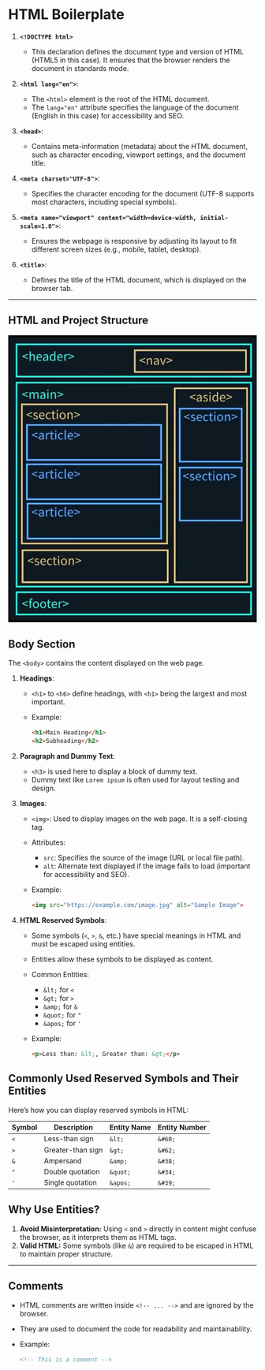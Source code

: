 # **HTML Boilerplate**

1. **`<!DOCTYPE html>`**

   - This declaration defines the document type and version of HTML (HTML5 in this case). It ensures that the browser renders the document in standards mode.

2. **`<html lang="en">`**:

   - The `<html>` element is the root of the HTML document.
   - The `lang="en"` attribute specifies the language of the document (English in this case) for accessibility and SEO.

3. **`<head>`**:
   - Contains meta-information (metadata) about the HTML document, such as character encoding, viewport settings, and the document title.

4. **`<meta charset="UTF-8">`**:
   - Specifies the character encoding for the document (UTF-8 supports most characters, including special symbols).

5. **`<meta name="viewport" content="width=device-width, initial-scale=1.0">`**:
   - Ensures the webpage is responsive by adjusting its layout to fit different screen sizes (e.g., mobile, tablet, desktop).

6. **`<title>`**:
   - Defines the title of the HTML document, which is displayed on the browser tab.

---

## **HTML and Project Structure**

![alt text](<Screenshot 2025-01-30 225252.png>)

## **Body Section**

The `<body>` contains the content displayed on the web page.

1. **Headings**:
   - `<h1>` to `<h6>` define headings, with `<h1>` being the largest and most important.
   - Example:

     ```html
     <h1>Main Heading</h1>
     <h2>Subheading</h2>
     ```

2. **Paragraph and Dummy Text**:
   - `<h3>` is used here to display a block of dummy text.
   - Dummy text like `Lorem ipsum` is often used for layout testing and design.

3. **Images**:
   - `<img>`: Used to display images on the web page. It is a self-closing tag.
   - Attributes:
     - `src`: Specifies the source of the image (URL or local file path).
     - `alt`: Alternate text displayed if the image fails to load (important for accessibility and SEO).
   - Example:

     ```html
     <img src="https://example.com/image.jpg" alt="Sample Image">
     ```

4. **HTML Reserved Symbols**:
   - Some symbols (`<`, `>`, `&`, etc.) have special meanings in HTML and must be escaped using entities.
   - Entities allow these symbols to be displayed as content.
   - Common Entities:
     - `&lt;` for `<`
     - `&gt;` for `>`
     - `&amp;` for `&`
     - `&quot;` for `"`
     - `&apos;` for `'`
   - Example:

     ```html
     <p>Less than: &lt;, Greater than: &gt;</p>
     ```

## Commonly Used Reserved Symbols and Their Entities

Here’s how you can display reserved symbols in HTML:

| Symbol | Description        | Entity Name | Entity Number |
|--------|--------------------|-------------|---------------|
| `<`    | Less-than sign     | `&lt;`      | `&#60;`       |
| `>`    | Greater-than sign  | `&gt;`      | `&#62;`       |
| `&`    | Ampersand          | `&amp;`     | `&#38;`       |
| `"`    | Double quotation   | `&quot;`    | `&#34;`       |
| `'`    | Single quotation   | `&apos;`    | `&#39;`       |

## Why Use Entities?

1. **Avoid Misinterpretation:** Using `<` and `>` directly in content might confuse the browser, as it interprets them as HTML tags.
2. **Valid HTML:** Some symbols (like `&`) are required to be escaped in HTML to maintain proper structure.

---

## **Comments**

- HTML comments are written inside `<!-- ... -->` and are ignored by the browser.
- They are used to document the code for readability and maintainability.
- Example:

  ```html
  <!-- This is a comment -->
  ```
